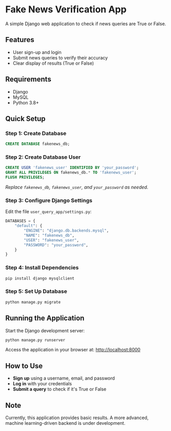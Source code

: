 # Fake News Verification App

A simple Django web application to check if news queries are True or False.

## Features

- User sign-up and login
- Submit news queries to verify their accuracy
- Clear display of results (True or False)

## Requirements

- Django
- MySQL
- Python 3.8+

## Quick Setup

### Step 1: Create Database

```sql
CREATE DATABASE fakenews_db;
```

### Step 2: Create Database User

```sql
CREATE USER 'fakenews_user' IDENTIFIED BY 'your_password';
GRANT ALL PRIVILEGES ON fakenews_db.* TO 'fakenews_user';
FLUSH PRIVILEGES;
```

*Replace `fakenews_db`, `fakenews_user`, and `your_password` as needed.*

### Step 3: Configure Django Settings

Edit the file `user_query_app/settings.py`:

```python
DATABASES = {
    "default": {
        "ENGINE": "django.db.backends.mysql",
        "NAME": "fakenews_db",
        "USER": "fakenews_user",
        "PASSWORD": "your_password",
    }
}
```

### Step 4: Install Dependencies

```bash
pip install django mysqlclient
```

### Step 5: Set Up Database

```bash
python manage.py migrate
```

## Running the Application

Start the Django development server:

```bash
python manage.py runserver
```

Access the application in your browser at: [http://localhost:8000](http://localhost:8000)

## How to Use

- **Sign up** using a username, email, and password
- **Log in** with your credentials
- **Submit a query** to check if it's True or False

## Note

Currently, this application provides basic results. A more advanced, machine learning-driven backend is under development.

